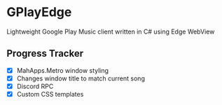 # GPlayEdge
Lightweight Google Play Music client written in C# using Edge WebView

## Progress Tracker
- [x] MahApps.Metro window styling
- [x] Changes window title to match current song
- [x] Discord RPC
- [x] Custom CSS templates
